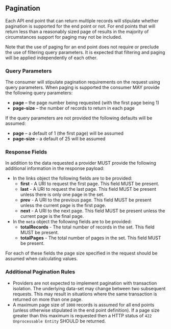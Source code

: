 ## Pagination

Each API end point that can return multiple records will stipulate whether pagination is supported for the end point or not. For end points that will return less than a reasonably sized page of results in the majority of circumstances support for paging may not be included.

Note that the use of paging for an end point does not require or preclude the use of filtering query parameters. It is expected that filtering and paging will be applied independently of each other.

### Query Parameters

The consumer will stipulate pagination requirements on the request using query parameters. When paging is supported the consumer MAY provide the following query parameters:

* **page** – the page number being requested (with the first page being 1)
* **page-size** – the number of records to return in each page

If the query parameters are not provided the following defaults will be assumed:

* **page** – a default of 1 (the first page) will be assumed
* **page-size** – a default of 25 will be assumed

### Response Fields

In addition to the data requested a provider MUST provide the following additional information in the response payload:

* In the links object the following fields are to be provided:
    * **first** - A URI to request the first page. This field MUST be present.
    * **last** -  A URI to request the last page. This field MUST be present unless there is only one page in the set.
    * **prev** - A URI to the previous page. This field MUST be present unless the current page is the first page.
    * **next** - A URI to the next page. This field MUST be present unless the current page is the final page.
* In the `meta` object the following fields are to be provided:
    * **totalRecords** - The total number of records in the set. This field MUST be present.
    * **totalPages** - The total number of pages in the set. This field MUST be present.

For each of these fields the page size specified in the request should be assumed when calculating
values.

### Additional Pagination Rules

* Providers are not expected to implement pagination with transaction isolation. The underlying data-set may change between two subsequent requests. This may result in situations where the same transaction is returned on more than one page.
* A maximum page size of `1000` records is assumed for all end points (unless otherwise stipulated in the end point definition). If a page size greater than this maximum is requested then a HTTP status of `422 Unprocessable Entity` SHOULD be returned.
